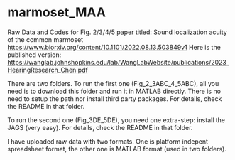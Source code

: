 # marmoset_MAA
Raw Data and Codes for Fig. 2/3/4/5 paper titled: Sound localization acuity of the common marmoset
https://www.biorxiv.org/content/10.1101/2022.08.13.503849v1
Here is the published version:
https://wanglab.johnshopkins.edu/lab/WangLabWebsite/publications/2023_HearingResearch_Chen.pdf

There are two folders. 
To run the first one (Fig_2_3ABC_4_5ABC), all you need is to download this folder and run it in MATLAB directly.
There is no need to setup the path nor install third party packages. For details, check the README in that folder.

To run the second one (Fig_3DE_5DE), you need one extra-step: install the JAGS (very easy). For details, check the README in that folder. 

I have uploaded raw data with two formats. One is platform indepent spreadsheet format, the other one is MATLAB format (used in two folders).


